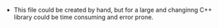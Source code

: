 



* This file could be created by hand, but for a large and changinng C++ library could be time consuming and error prone.


